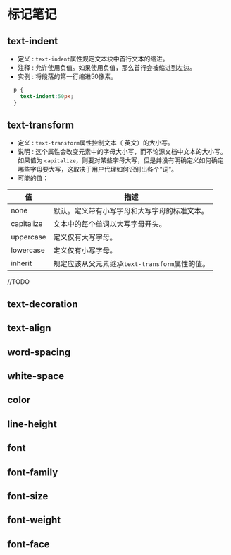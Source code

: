# 标记笔记

## text-indent

- 定义 : `text-indent`属性规定文本块中首行文本的缩进。
- 注释 : 允许使用负值。如果使用负值，那么首行会被缩进到左边。
- 实例 : 将段落的第一行缩进50像素。

```css
  p {
    text-indent:50px;
  }
```



## text-transform

- 定义 : `text-transform`属性控制文本（ 英文）的大小写。
- 说明 : 这个属性会改变元素中的字母大小写，而不论源文档中文本的大小写。如果值为 `capitalize`，则要对某些字母大写，但是并没有明确定义如何确定哪些字母要大写，这取决于用户代理如何识别出各个“词”。
- 可能的值：


|值|描述
|------|---------------
|none | 默认。定义带有小写字母和大写字母的标准文本。
|capitalize | 文本中的每个单词以大写字母开头。
|uppercase | 定义仅有大写字母。
|lowercase | 定义仅有小写字母。
|inherit | 规定应该从父元素继承`text-transform`属性的值。




//TODO
## text-decoration
## text-align
## word-spacing
## white-space
## color
## line-height
## font
## font-family
## font-size
## font-weight
## font-face

